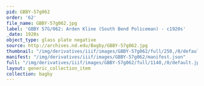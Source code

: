 ```yaml
---
pid: GBBY-57g062
order: '62'
file_name: GBBY-57g062.jpg
label: 'GBBY 57G/062: Arden Kline (South Bend Policeman) - c1920s'
_date: 1920s
object_type: glass plate negative
source: http://archives.nd.edu/Bagby/GBBY-57g062.jpg
thumbnail: "/img/derivatives/iiif/images/GBBY-57g062/full/250,/0/default.jpg"
manifest: "/img/derivatives/iiif/images/GBBY-57g062/manifest.json"
full: "/img/derivatives/iiif/images/GBBY-57g062/full/1140,/0/default.jpg"
layout: generic_collection_item
collection: bagby
---
```

